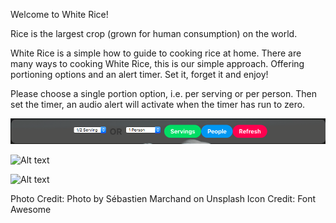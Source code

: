 Welcome to White Rice!

Rice is the largest crop (grown for human consumption) on the world. 

White Rice is a simple how to guide to cooking rice at home. There are many ways to cooking White Rice, this is our simple approach. Offering portioning options and an alert timer. Set it, forget it and enjoy!

Please choose a single portion option, i.e. per serving or per person.
Then set the timer, an audio alert will activate when the timer has run to zero. 


![Alt text](libs/SS1.png)

![Alt text](https://github.com/TSPeterson206/Quarter-1/libs/SS2.png)

![Alt text](https://github.com/TSPeterson206/Quarter-1/libs/SS3.png)



Photo Credit: Photo by Sébastien Marchand on Unsplash
Icon Credit: Font Awesome 
